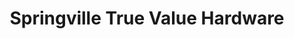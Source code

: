 ---
title: "Springville True Value Hardware"
url: /springville/springville-true-value-hardware/
shop: hardware
---